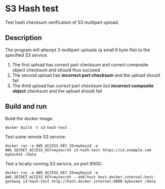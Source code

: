# S3 Hash test

Test hash checksum verification of S3 multipart upload.

## Description

The program will attempt 3 multipart uploads (a small 6 byte file) to the specified S3 service.

 1. The first upload has correct part checksum and correct composite object checksum and should thus succeed
 2. The second upload has **incorrect part checksum** and the upload should fail
 3. The third upload has correct part checksum but **incorrect composite object** checksum and the upload should fail

## Build and run

Build the docker image:

```
docker build -t s3-hash-test .
```

Test some remote S3 service:

```
docker run -e AWS_ACCESS_KEY_ID=mykeyid -e AWS_SECRET_ACCESS_KEY=mysecret s3-hash-test https://s3.example.com mybucket /data
```

Test a locally running S3 service, on port 9000:

```
docker run -e AWS_ACCESS_KEY_ID=mykeyid -e AWS_SECRET_ACCESS_KEY=mysecret --add-host host.docker.internal:host-gateway s3-hash-test http://host.docker.internal:9000 mybucket /data
```
